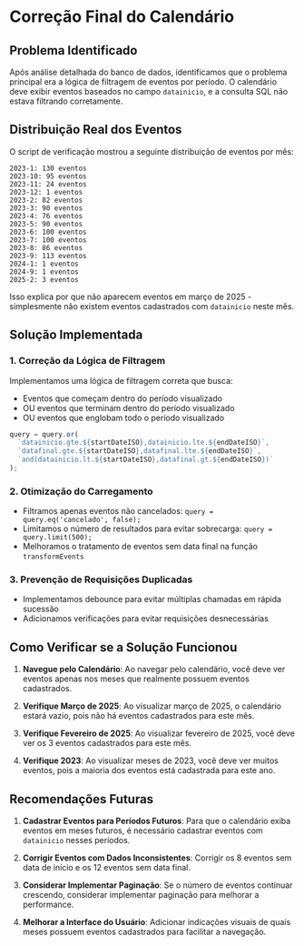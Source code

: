 # Correção Final do Calendário

## Problema Identificado

Após análise detalhada do banco de dados, identificamos que o problema principal era a lógica de filtragem de eventos por período. O calendário deve exibir eventos baseados no campo `datainicio`, e a consulta SQL não estava filtrando corretamente.

## Distribuição Real dos Eventos

O script de verificação mostrou a seguinte distribuição de eventos por mês:

```
2023-1: 130 eventos
2023-10: 95 eventos
2023-11: 24 eventos
2023-12: 1 eventos
2023-2: 82 eventos
2023-3: 90 eventos
2023-4: 76 eventos
2023-5: 90 eventos
2023-6: 100 eventos
2023-7: 100 eventos
2023-8: 86 eventos
2023-9: 113 eventos
2024-1: 1 eventos
2024-9: 1 eventos
2025-2: 3 eventos
```

Isso explica por que não aparecem eventos em março de 2025 - simplesmente não existem eventos cadastrados com `datainicio` neste mês.

## Solução Implementada

### 1. Correção da Lógica de Filtragem

Implementamos uma lógica de filtragem correta que busca:
- Eventos que começam dentro do período visualizado
- OU eventos que terminam dentro do período visualizado
- OU eventos que englobam todo o período visualizado

```typescript
query = query.or(
  `datainicio.gte.${startDateISO},datainicio.lte.${endDateISO}`,
  `datafinal.gte.${startDateISO},datafinal.lte.${endDateISO}`,
  `and(datainicio.lt.${startDateISO},datafinal.gt.${endDateISO})`
);
```

### 2. Otimização do Carregamento

- Filtramos apenas eventos não cancelados: `query = query.eq('cancelado', false);`
- Limitamos o número de resultados para evitar sobrecarga: `query = query.limit(500);`
- Melhoramos o tratamento de eventos sem data final na função `transformEvents`

### 3. Prevenção de Requisições Duplicadas

- Implementamos debounce para evitar múltiplas chamadas em rápida sucessão
- Adicionamos verificações para evitar requisições desnecessárias

## Como Verificar se a Solução Funcionou

1. **Navegue pelo Calendário**: Ao navegar pelo calendário, você deve ver eventos apenas nos meses que realmente possuem eventos cadastrados.

2. **Verifique Março de 2025**: Ao visualizar março de 2025, o calendário estará vazio, pois não há eventos cadastrados para este mês.

3. **Verifique Fevereiro de 2025**: Ao visualizar fevereiro de 2025, você deve ver os 3 eventos cadastrados para este mês.

4. **Verifique 2023**: Ao visualizar meses de 2023, você deve ver muitos eventos, pois a maioria dos eventos está cadastrada para este ano.

## Recomendações Futuras

1. **Cadastrar Eventos para Períodos Futuros**: Para que o calendário exiba eventos em meses futuros, é necessário cadastrar eventos com `datainicio` nesses períodos.

2. **Corrigir Eventos com Dados Inconsistentes**: Corrigir os 8 eventos sem data de início e os 12 eventos sem data final.

3. **Considerar Implementar Paginação**: Se o número de eventos continuar crescendo, considerar implementar paginação para melhorar a performance.

4. **Melhorar a Interface do Usuário**: Adicionar indicações visuais de quais meses possuem eventos cadastrados para facilitar a navegação.
